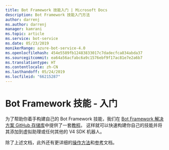 ```yaml
---
title: Bot Framework 技能入门 | Microsoft Docs
description: Bot Framework 技能入门方法
author: darrenj
ms.author: darrenj
manager: kamrani
ms.topic: article
ms.service: bot-service
ms.date: 05/23/2019
monikerRange: azure-bot-service-4.0
ms.openlocfilehash: 454e5589fb12483833017c7dadecfca834abda37
ms.sourcegitcommit: ea64a56acfabc6a9c1576ebf9f17ac81e7e2a6b7
ms.translationtype: HT
ms.contentlocale: zh-CN
ms.lasthandoff: 05/24/2019
ms.locfileid: "66215287"
---
```

# <a name="bot-framework-skills---getting-started"></a>Bot Framework 技能 - 入门

为了帮助你着手构建自己的 Bot Framework 技能，我们在 [Bot Framework 解决方案 GitHub 存储库](https://github.com/Microsoft/botframework-solutions)中提供了一套[教程](https://github.com/microsoft/AI/tree/master/docs#tutorials)。 这样就可以快速构建你自己的技能并将其添加到虚拟助理或任何其他的 V4 SDK 机器人。

除了上述文档，此外还有更详细的[操作方法](https://github.com/microsoft/AI/tree/master/docs#how-to)和[参考](https://github.com/microsoft/AI/tree/master/docs#reference)文档。